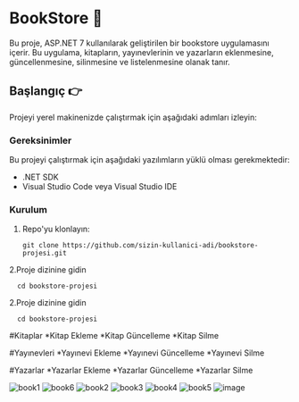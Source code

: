 # BookStore :closed_book:

Bu proje, ASP.NET 7 kullanılarak geliştirilen bir bookstore uygulamasını içerir. Bu uygulama, kitapların, yayınevlerinin ve yazarların eklenmesine, güncellenmesine, silinmesine ve listelenmesine olanak tanır.

## Başlangıç :point_right:

Projeyi yerel makinenizde çalıştırmak için aşağıdaki adımları izleyin:

### Gereksinimler

Bu projeyi çalıştırmak için aşağıdaki yazılımların yüklü olması gerekmektedir:

- .NET SDK
- Visual Studio Code veya Visual Studio IDE

### Kurulum

1. Repo'yu klonlayın:

   ```shell
   git clone https://github.com/sizin-kullanici-adi/bookstore-projesi.git  
2.Proje dizinine gidin
  ```
    cd bookstore-projesi 
   ```
2.Proje dizinine gidin
  ```
    cd bookstore-projesi 
  ```
#Kitaplar
*Kitap Ekleme
*Kitap Güncelleme
*Kitap Silme

#Yayınevleri
*Yayınevi Ekleme
*Yayınevi Güncelleme
*Yayınevi Silme

#Yazarlar
*Yazarlar Ekleme
*Yazarlar Güncelleme
*Yazarlar Silme


![book1](https://github.com/xsinemgunesx/BookStoreWebApp/assets/104680332/cd678b0f-54ef-4264-b478-86b015531513)
![book6](https://github.com/xsinemgunesx/BookStoreWebApp/assets/104680332/34b2125d-ce82-4012-a78b-44dc5f60345a)
![book2](https://github.com/xsinemgunesx/BookStoreWebApp/assets/104680332/03735878-cc8b-473f-ab66-13c7db5eb1d6)
![book3](https://github.com/xsinemgunesx/BookStoreWebApp/assets/104680332/9e4112cc-f431-4350-b23e-1454f890d495)
![book4](https://github.com/xsinemgunesx/BookStoreWebApp/assets/104680332/32d535fc-0010-4e05-883a-fa9e547d03ae)
![book5](https://github.com/xsinemgunesx/BookStoreWebApp/assets/104680332/71c5a43c-51c6-46c7-b848-c605b3d6d6b9)
![image](https://github.com/xsinemgunesx/BookStoreWebApp/assets/104680332/4f8e095f-4250-4f0e-b264-69b9c73c8331)










